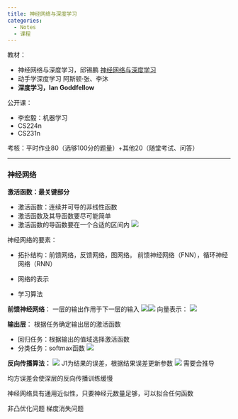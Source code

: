 ```yaml
---
title: 神经网络与深度学习
categories:
  - Notes
  - 课程
---
```

<u></u>教材：
- 神经网络与深度学习，邱锡鹏 [神经网络与深度学习](https://nndl.github.io/)
- 动手学深度学习 阿斯顿·张、李沐
- **深度学习，Ian Goddfellow**

公开课：
- 李宏毅：机器学习
- CS224n
- CS231n

考核：平时作业80（选够100分的题量）+其他20（随堂考试、问答）

---
### 神经网络

**激活函数：最关键部分**
- 激活函数：连续并可导的非线性函数
- 激活函数及其导函数要尽可能简单
- 激活函数的导函数要在一个合适的区间内
![](https://cdn.jsdelivr.net/gh/zhengyangWang1/image@main/img/20230921102752.png)

神经网络的要素：
- 拓扑结构：前馈网络，反馈网络，图网络。
前馈神经网络（FNN），循环神经网络（RNN）

- 网络的表示
- 学习算法

**前馈神经网络**：
一层的输出作用于下一层的输入
![](https://cdn.jsdelivr.net/gh/zhengyangWang1/image@main/img/20230921104850.png)![](https://cdn.jsdelivr.net/gh/zhengyangWang1/image@main/img/20230921104913.png)
向量表示：
![](https://cdn.jsdelivr.net/gh/zhengyangWang1/image@main/img/20230921105212.png)

**输出层**： 根据任务确定输出层的激活函数
- 回归任务：根据输出的值域选择激活函数
- 分类任务：softmax函数
![](https://cdn.jsdelivr.net/gh/zhengyangWang1/image@main/img/20230921110000.png)

**反向传播算法：**
![](https://cdn.jsdelivr.net/gh/zhengyangWang1/image@main/img/20230921110918.png)
J1为结果的误差，根据结果误差更新参数
![](https://cdn.jsdelivr.net/gh/zhengyangWang1/image@main/img/20230921111754.png)
需要会推导

均方误差会使深层的反向传播训练缓慢

神经网络具有通用近似性，只要神经元数量足够，可以拟合任何函数

非凸优化问题
梯度消失问题